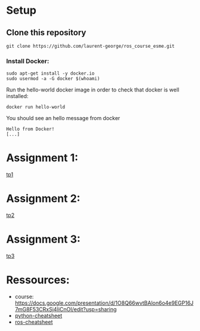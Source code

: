 # Setup

## Clone this repository

    git clone https://github.com/laurent-george/ros_course_esme.git


### Install Docker:

    sudo apt-get install -y docker.io
    sudo usermod -a -G docker $(whoami)

Run the hello-world docker image in order to check that docker is well installed:

    docker run hello-world

You should see an hello message from docker

```
Hello from Docker!
[...]
```

# Assignment 1:
[tp1](ros-esme-ws/tp1/TP1.pdf)

# Assignment 2:
[tp2](ros-esme-ws/tp2/tp2.pdf)

# Assignment 3:
[tp3](ros-esme-ws/be/be.pdf)


# Ressources:

- course: https://docs.google.com/presentation/d/1O8Q66wvtBAlon6o4e9EGP16J7mG8F53CRxSj4IiCnOI/edit?usp=sharing
- [python-cheatsheet](doc/python.pdf)
- [ros-cheatsheet](doc/ros.pdf)




